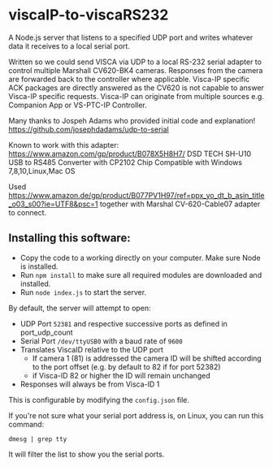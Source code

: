 # viscaIP-to-viscaRS232

A Node.js server that listens to a specified UDP port and writes whatever data it receives to a local serial port.

Written so we could send VISCA via UDP to a local RS-232 serial adapter to control multiple Marshall CV620-BK4 cameras.
Responses from the camera are forwarded back to the controller where applicable. Visca-IP specific ACK packages are directly answered as the CV620 is not capable to answer Visca-IP specific requests.
Visca-IP can originate from multiple sources e.g. Companion App or VS-PTC-IP Controller.

Many thanks to Jospeh Adams who provided initial code and explanation!
https://github.com/josephdadams/udp-to-serial

Known to work with this adapter:
https://www.amazon.com/gp/product/B078X5H8H7/
DSD TECH SH-U10 USB to RS485 Converter with CP2102 Chip Compatible with Windows 7,8,10,Linux,Mac OS

Used
https://www.amazon.de/gp/product/B077PV1H97/ref=ppx_yo_dt_b_asin_title_o03_s00?ie=UTF8&psc=1 together with Marshal CV-620-Cable07 adapter to connect.

## Installing this software:

- Copy the code to a working directly on your computer. Make sure Node is installed.
- Run `npm install` to make sure all required modules are downloaded and installed.
- Run `node index.js` to start the server.

By default, the server will attempt to open:

- UDP Port `52381` and respective successive ports as defined in port_udp_count
- Serial Port `/dev/ttyUSB0` with a baud rate of `9600`
- Translates ViscaID relative to the UDP port
  - If camera 1 (81) is addressed the camera ID will be shifted according to the port offset (e.g. by default to 82 if for port 52382)
  - if Visca-ID 82 or higher the ID will remain unchanged
- Responses will always be from Visca-ID 1

This is configurable by modifying the `config.json` file.

If you're not sure what your serial port address is, on Linux, you can run this command:

`dmesg | grep tty`

It will filter the list to show you the serial ports.

